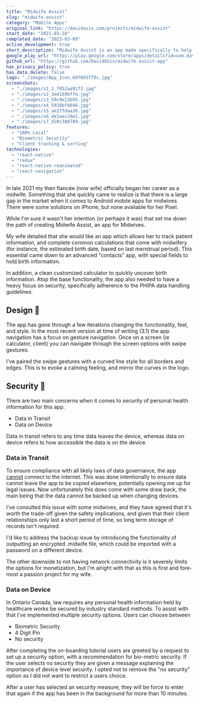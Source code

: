 ```yaml
---
title: "Midwife Assist"
slug: "midwife-assist"
category: "Mobile Apps"
original_link: "https://davidasix.com/projects/midwife-assist"
start_date: "2021-03-28"
completed_date: "2023-03-09"
active_development: true
short_description: "Midwife Assist is an app made specifically to help Midwives with their day to day"
google_play_url: "https://play.google.com/store/apps/details?id=com.dave6.www.midwifeassist"
github_url: "https://github.com/DavidASix/midwife-assist-app"
has_privacy_policy: true
has_data_delete: false
logo: "./images/App_Icon_697663ff9c.jpg"
screenshots:
  - "./images/s1_1_f852aa91f3.jpg"
  - "./images/s2_3ed169bffe.jpg"
  - "./images/s3_59c9e22b95.jpg"
  - "./images/s4_5928bfb846.jpg"
  - "./images/s5_ae27fdaa36.jpg"
  - "./images/s6_de1aec29e1.jpg"
  - "./images/s7_d28c388789.jpg"
features:
  - "100% Local"
  - "Biometric Security"
  - "Client tracking & sorting"
technologies:
  - "react-native"
  - "redux"
  - "react-native-reanimated"
  - "react-navigation"
---
```


In late 2021 my then fiancée (now wife) officially began her career as a midwife. Something that she quickly came to realize is that there is a large gap in the market when it comes to Android mobile apps for midwives. There were some solutions on iPhone, but none available for her Pixel.

While I'm sure it wasn't her intention (or perhaps it was) that set me down the path of creating Midwife Assist, an app for Midwives.

My wife detailed that she would like an app which allows her to track patient information, and complete common calculations that come with midwifery (for instance, the estimated birth date, based on last menstrual period). This essential came down to an advanced "contacts" app, with special fields to hold birth information. 

In addition, a clean customized calculator to quickly uncover birth information. Atop the base functionality, the app also needed to have a heavy focus on security, specifically adherence to the PHIPA data handling guidelines.

## Design 📱

The app has gone through a few iterations changing the functionality, feel, and style. In the most recent version at time of writing (3.1) the app navigation has a focus on gesture navigation. Once on a screen (ie calculator, client) you can navigate through the screen options with swipe gestures.

I've paired the swipe gestures with a curved line style for all borders and edges. This is to evoke a calming feeling, and mirror the curves in the logo.

## Security 🔐

There are two main concerns when it comes to security of personal health information for this app.

- Data in Transit
- Data on Device

Data in transit refers to any time data leaves the device, whereas data on device refers to how accessible the data is on the device.

### Data in Transit

To ensure compliance with all likely laws of data governance, the app <u>cannot</u> connect to the internet. This was done intentionally to ensure data cannot leave the app to be copied elsewhere, potentially opening me up for legal issues. Now unfortunately this does come with some draw back, the main being that the data cannot be backed up when changing devices.

I've consulted this issue with some midwives, and they have agreed that it's worth the trade-off given the safety implications, and given that their client relationships only last a short period of time, so long term storage of records isn't required.

I'd like to address the backup issue by introducing the functionality of outputting an encrypted .midwife file, which could be imported with a password on a different device.

The other downside to not having network connectivity is it severely limits the options for monetization, but I'm alright with that as this is first and fore-most a passion project for my wife.

### Data on Device

In Ontario Canada, law requires any personal health information held by healthcare works be secured by industry standard methods. To assist with that I've implemented multiple security options. Users can choose between

- Biometric Security
- 4 Digit Pin
- No security

After completing the on-boarding tutorial users are greeted by a request to set up a security option, with a recommendation for bio-metric security. If the user selects no security they are given a message explaining the importance of device level security. I opted not to remove the "no security" option as I did not want to restrict a users choice.

After a user has selected an security measure, they will be force to enter that again if the app has been in the background for more than 10 minutes.